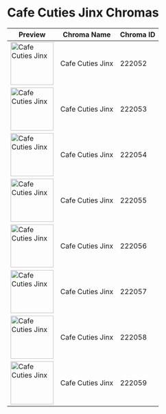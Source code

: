 # Cafe Cuties Jinx Chromas

| Preview | Chroma Name | Chroma ID |
|---|---|---|
| <img src='https://raw.communitydragon.org/latest/plugins/rcp-be-lol-game-data/global/default/v1/champion-chroma-images/222/222052.png' alt='Cafe Cuties Jinx' width='100'> | Cafe Cuties Jinx | 222052 |
| <img src='https://raw.communitydragon.org/latest/plugins/rcp-be-lol-game-data/global/default/v1/champion-chroma-images/222/222053.png' alt='Cafe Cuties Jinx' width='100'> | Cafe Cuties Jinx | 222053 |
| <img src='https://raw.communitydragon.org/latest/plugins/rcp-be-lol-game-data/global/default/v1/champion-chroma-images/222/222054.png' alt='Cafe Cuties Jinx' width='100'> | Cafe Cuties Jinx | 222054 |
| <img src='https://raw.communitydragon.org/latest/plugins/rcp-be-lol-game-data/global/default/v1/champion-chroma-images/222/222055.png' alt='Cafe Cuties Jinx' width='100'> | Cafe Cuties Jinx | 222055 |
| <img src='https://raw.communitydragon.org/latest/plugins/rcp-be-lol-game-data/global/default/v1/champion-chroma-images/222/222056.png' alt='Cafe Cuties Jinx' width='100'> | Cafe Cuties Jinx | 222056 |
| <img src='https://raw.communitydragon.org/latest/plugins/rcp-be-lol-game-data/global/default/v1/champion-chroma-images/222/222057.png' alt='Cafe Cuties Jinx' width='100'> | Cafe Cuties Jinx | 222057 |
| <img src='https://raw.communitydragon.org/latest/plugins/rcp-be-lol-game-data/global/default/v1/champion-chroma-images/222/222058.png' alt='Cafe Cuties Jinx' width='100'> | Cafe Cuties Jinx | 222058 |
| <img src='https://raw.communitydragon.org/latest/plugins/rcp-be-lol-game-data/global/default/v1/champion-chroma-images/222/222059.png' alt='Cafe Cuties Jinx' width='100'> | Cafe Cuties Jinx | 222059 |
